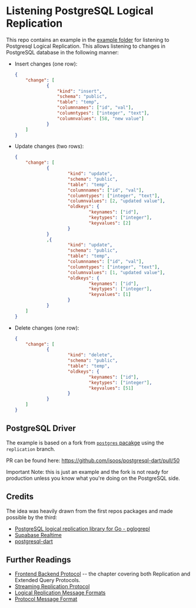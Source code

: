 # Listening PostgreSQL Logical Replication

This repo contains an example in the [example folder](/examples/) for listening to Postgresql Logical Replication. This allows listening to changes in PostgreSQL database in the following manner:

- Insert changes (one row):
    ```json
    {
        "change": [
                {
                    "kind": "insert",
                    "schema": "public",
                    "table": "temp",
                    "columnnames": ["id", "val"],
                    "columntypes": ["integer", "text"],
                    "columnvalues": [58, "new value"]
                }
        ]
    }
    ```

- Update changes (two rows):
    ```json
    {
        "change": [
                {
                        "kind": "update",
                        "schema": "public",
                        "table": "temp",
                        "columnnames": ["id", "val"],
                        "columntypes": ["integer", "text"],
                        "columnvalues": [2, "updated value"],
                        "oldkeys": {
                                "keynames": ["id"],
                                "keytypes": ["integer"],
                                "keyvalues": [2]
                        }
                }
                ,{
                        "kind": "update",
                        "schema": "public",
                        "table": "temp",
                        "columnnames": ["id", "val"],
                        "columntypes": ["integer", "text"],
                        "columnvalues": [1, "updated value"],
                        "oldkeys": {
                                "keynames": ["id"],
                                "keytypes": ["integer"],
                                "keyvalues": [1]
                        }
                }
        ]
    }
    ```


- Delete changes (one row):
    ```json 
    {
        "change": [
                {
                        "kind": "delete",
                        "schema": "public",
                        "table": "temp",
                        "oldkeys": {
                                "keynames": ["id"],
                                "keytypes": ["integer"],
                                "keyvalues": [51]
                        }
                }
        ]
    }
    ```



## PostgreSQL Driver

The example is based on a fork from [`postgres` pacakge](https://github.com/osaxma/postgresql-dart) using the `replication` branch. 

PR can be found here: https://github.com/isoos/postgresql-dart/pull/50

Important Note: this is just an example and the fork is not ready for production unless you know what you're doing on the PostgreSQL side. 


## Credits
The idea was heavily drawn from the first repos packages and made possible by the third: 
- [PostgreSQL logical replication library for Go - pglogrepl](https://github.com/jackc/pglogrepl)
- [Supabase Realtime](https://github.com/supabase/realtime)
- [postgresql-dart](https://github.com/isoos/postgresql-dart) 

## Further Readings

- [Frontend Backend Protocol](https://www.postgresql.org/docs/current/protocol.html) -- the chapter covering both Replication and Extended Query Protocols. 
- [Streaming Replication Protocol](https://www.postgresql.org/docs/current/protocol-replication.html)
- [Logical Replication Message Formats](https://www.postgresql.org/docs/current/protocol-logicalrep-message-formats.html)
- [Protocol Message Format](https://www.postgresql.org/docs/current/protocol-message-formats.html)